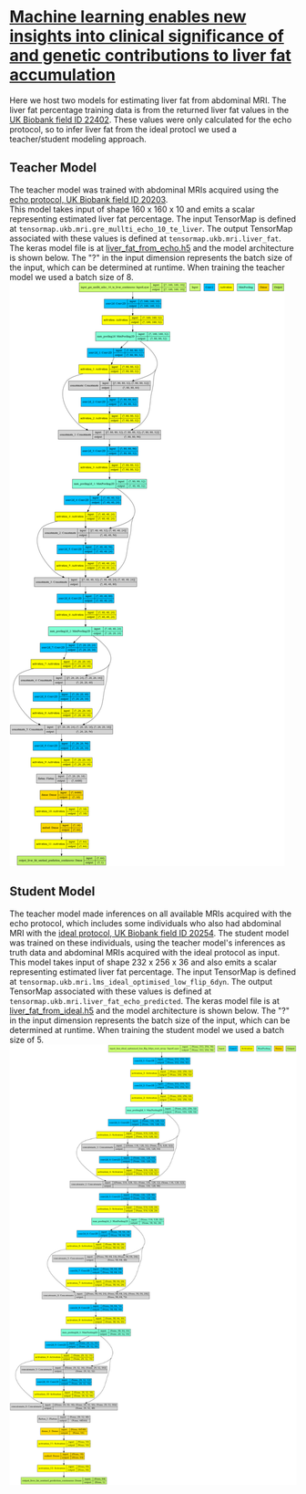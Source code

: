 # [Machine learning enables new insights into clinical significance of and genetic contributions to liver fat accumulation](https://www.medrxiv.org/content/10.1101/2020.09.03.20187195v1)

Here we host two models for estimating liver fat from abdominal MRI. 
The liver fat percentage training data is from the returned liver fat values in the [UK Biobank field ID 22402](https://biobank.ctsu.ox.ac.uk/crystal/field.cgi?id=22402).  These values were only calculated for the echo protocol, so to infer liver fat from the ideal protocl we used a teacher/student modeling approach.

## Teacher Model
The teacher model was trained with abdominal MRIs acquired using the [echo protocol, UK Biobank field ID 20203](https://biobank.ctsu.ox.ac.uk/crystal/field.cgi?id=20203).  
This model takes input of shape 160 x 160 x 10 and emits a scalar representing estimated liver fat percentage.
The input TensorMap is defined at `tensormap.ukb.mri.gre_mullti_echo_10_te_liver`.
The output TensorMap associated with these values is defined at `tensormap.ukb.mri.liver_fat`.
The keras model file is at [liver_fat_from_echo.h5](liver_fat_from_echo.h5) and the model architecture is shown below.  The "?" in the input dimension represents the batch size of the input, which can be determined at runtime.  When training the teacher model we used a batch size of 8.
![](liver_fat_from_echo_teacher_model.png)


## Student Model
The teacher model made inferences on all available MRIs acquired with the echo protocol, which includes some individuals who also had abdominal MRI with the [ideal protocol,  UK Biobank field ID 20254](https://biobank.ctsu.ox.ac.uk/crystal/field.cgi?id=20254).
The student model was trained on these individuals, using the teacher model's inferences as truth data and abdominal MRIs acquired with the ideal protocol as input.  
This model takes input of shape 232 x 256 x 36 and also emits a scalar representing estimated liver fat percentage.
The input TensorMap is defined at `tensormap.ukb.mri.lms_ideal_optimised_low_flip_6dyn`.
The output TensorMap associated with these values is defined at `tensormap.ukb.mri.liver_fat_echo_predicted`. 
The keras model file is at [liver_fat_from_ideal.h5](liver_fat_from_ideal.h5) and the model architecture is shown below. The "?" in the input dimension represents the batch size of the input, which can be determined at runtime.  When training the student model we used a batch size of 5.
![](liver_fat_from_ideal_student_model.png)
